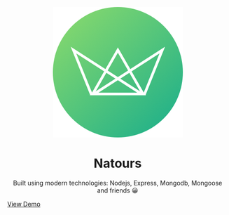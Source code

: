    <p align="center">
  <img src="/public/img/logo-green-round.png")
  </p>
  <h1 align="center">Natours</h1>
  <p align="center">
  Built using modern technologies: Nodejs, Express, Mongodb, Mongoose and friends 😀
  </p>
  
  <p><a href="https://natours-jsv.herokuapp.com/" target="_blank">View Demo</a></p>
